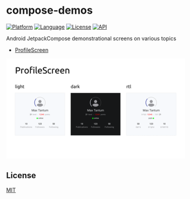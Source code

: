 compose-demos
=============

[![Platform](http://img.shields.io/badge/platform-android-brightgreen.svg?style=flat)](https://developer.android.com)
[![Language](http://img.shields.io/badge/language-kotlin-blue.svg?style=flat)](https://kotlinlang.org)
[![License](https://img.shields.io/badge/License-MIT-blue.svg)](LICENSE)
[![API](https://img.shields.io/badge/API-21%2B-blue.svg?style=flat)](https://apilevels.com)

Android JetpackCompose demonstrational screens on various topics


- [ProfileScreen](app/src/main/kotlin/dev/tonycode/demos/jpcompose/ui/screens/profile/ProfileScreen.kt)

<a href="docs/ProfileScreen.png"><img src="docs/ProfileScreen.png" width=480 /></a>


## License

[MIT](LICENSE)
